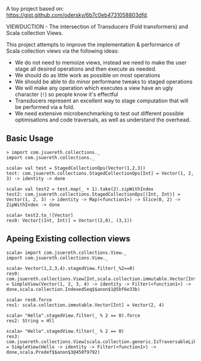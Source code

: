 A toy project based on: https://gist.github.com/odersky/6b7c0eb4731058803dfd.


VIEWDUCTION -  The intersection of Transducers (Fold transformers) and Scala collection Views.


This project attempts to improve the implementation & performance of Scala collection views via the following ideas:

* We do not need to memoize views, instead we need to make the user stage all desired operations and then execute as needed.
* We should do as little work as possible on most operations
* We should be able to do minor performane tweaks to staged operations
* We will make any operation which executes a view have an ugly character (`!`) so people know it's effectful
* Transducers represent an excellent way to stage computation that will be performed via a fold.
* We need extensive microbenchmarking to test out different possible optimisations and code traversals, as well as understand the overhead.


## Basic Usage


```
> import com.jsuereth.collections._
import com.jsuereth.collections._

scala> val test = StagedCollectionOps(Vector(1,2,3))
test: com.jsuereth.collections.StagedCollectionOps[Int] = Vector(1, 2, 3) -> identity -> done

scala> val test2 = test.map(_ + 1).take(2).zipWithIndex
test2: com.jsuereth.collections.StagedCollectionOps[(Int, Int)] = Vector(1, 2, 3) -> identity -> Map(<function1>) -> Slice(0, 2) -> ZipWithIndex -> done

scala> test2.to_![Vector]
res0: Vector[(Int, Int)] = Vector((2,0), (3,1))
```


## Apeing Existing collection views

```
scala> import com.jsuereth.collections.View._
import com.jsuereth.collections.View._

scala> Vector(1,2,3,4).stagedView.filter(_%2==0)
res0: com.jsuereth.collections.View[Int,scala.collection.immutable.Vector[Int]] = SimpleView(Vector(1, 2, 3, 4) -> identity -> Filter(<function1>) -> done,scala.collection.IndexedSeq$$anon$1@5bf6e33b)

scala> res0.force
res1: scala.collection.immutable.Vector[Int] = Vector(2, 4)

scala> "Hello".stagedView.filter(_ % 2 == 0).force
res2: String = Hll

scala> "Hello".stagedView.filter(_ % 2 == 0)
res3: com.jsuereth.collections.View[scala.collection.generic.IsTraversableLike.stringRepr.A,String] = SimpleView(Hello -> identity -> Filter(<function1>) -> done,scala.Predef$$anon$3@450f9792)
```

